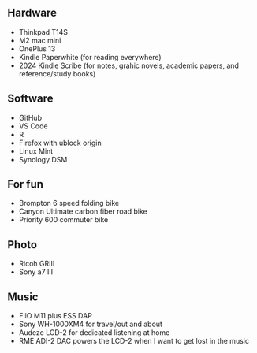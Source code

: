 ## Hardware
- Thinkpad T14S
- M2 mac mini
- OnePlus 13
- Kindle Paperwhite (for reading everywhere)
- 2024 Kindle Scribe (for notes, grahic novels, academic papers, and reference/study books)

## Software
- GitHub
- VS Code
- R
- Firefox with ublock origin
- Linux Mint
- Synology DSM

## For fun
- Brompton 6 speed folding bike
- Canyon Ultimate carbon fiber road bike
- Priority 600 commuter bike

## Photo
- Ricoh GRIII
- Sony a7 III

## Music
- FiiO M11 plus ESS DAP
- Sony WH-1000XM4 for travel/out and about
- Audeze LCD-2 for dedicated listening at home
- RME ADI-2 DAC powers the LCD-2 when I want to get lost in the music



